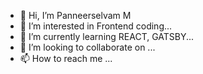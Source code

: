 - 👋 Hi, I’m Panneerselvam M
- 👀 I’m interested in Frontend coding...
- 🌱 I’m currently learning REACT, GATSBY...
- 💞️ I’m looking to collaborate on ...
- 📫 How to reach me ...

<!---
panneer-m/panneer-m is a ✨ special ✨ repository because its `README.md` (this file) appears on your GitHub profile.
You can click the Preview link to take a look at your changes.
--->
